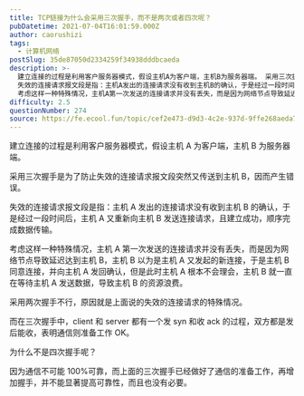 ```yaml
---
title: TCP链接为什么会采用三次握手，而不是两次或者四次呢？
pubDatetime: 2021-07-04T16:01:59.000Z
author: caorushizi
tags:
  - 计算机网络
postSlug: 35de87050d2334259f34938dddbcaeda
description: >-
  建立连接的过程是利用客户服务器模式，假设主机A为客户端，主机B为服务器端。 采用三次握手是为了防止失效的连接请求报文段突然又传送到主机B，因而产生错误。
  失效的连接请求报文段是指：主机A发出的连接请求没有收到主机B的确认，于是经过一段时间后，主机A又重新向主机B发送连接请求，且建立成功，顺序完成数据传输。
  考虑这样一种特殊情况，主机A第一次发送的连接请求并没有丢失，而是因为网络节点导致延迟达到主机
difficulty: 2.5
questionNumber: 274
source: https://fe.ecool.fun/topic/cef2e473-d9d3-4c2e-937d-9ffe268aeda7
---
```


建立连接的过程是利用客户服务器模式，假设主机 A 为客户端，主机 B 为服务器端。

采用三次握手是为了防止失效的连接请求报文段突然又传送到主机 B，因而产生错误。

失效的连接请求报文段是指：主机 A 发出的连接请求没有收到主机 B 的确认，于是经过一段时间后，主机 A 又重新向主机 B 发送连接请求，且建立成功，顺序完成数据传输。

考虑这样一种特殊情况，主机 A 第一次发送的连接请求并没有丢失，而是因为网络节点导致延迟达到主机 B，主机 B 以为是主机 A 又发起的新连接，于是主机 B 同意连接，并向主机 A 发回确认，但是此时主机 A 根本不会理会，主机 B 就一直在等待主机 A 发送数据，导致主机 B 的资源浪费。

采用两次握手不行，原因就是上面说的失效的连接请求的特殊情况。

而在三次握手中，client 和 server 都有一个发 syn 和收 ack 的过程，双方都是发后能收，表明通信则准备工作 OK。

为什么不是四次握手呢？

因为通信不可能 100%可靠，而上面的三次握手已经做好了通信的准备工作，再增加握手，并不能显著提高可靠性，而且也没有必要。
